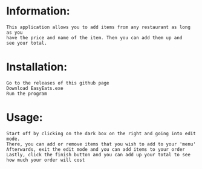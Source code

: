 # Information:
	This application allows you to add items from any restaurant as long as you
  	have the price and name of the item. Then you can add them up and
  	see your total.


# Installation:
	Go to the releases of this github page
	Download EasyEats.exe
	Run the program


# Usage:
	Start off by clicking on the dark box on the right and going into edit mode.
	There, you can add or remove items that you wish to add to your 'menu'
	Afterwards, exit the edit mode and you can add items to your order
	Lastly, click the finish button and you can add up your total to see
	how much your order will cost
